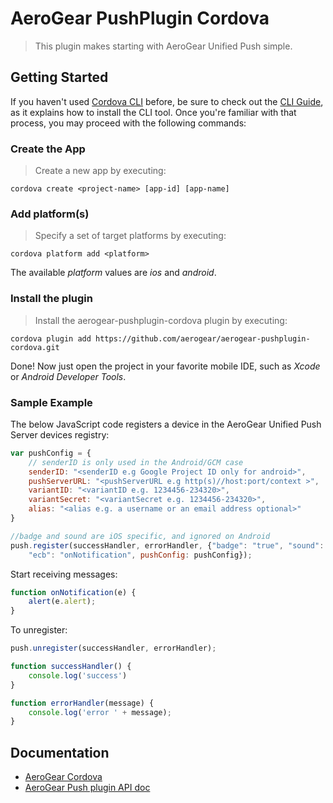 # AeroGear PushPlugin Cordova
> This plugin makes starting with AeroGear Unified Push simple.

## Getting Started 
If you haven't used [Cordova CLI](https://github.com/apache/cordova-cli) before, be sure to check out the [CLI Guide](http://cordova.apache.org/docs/en/3.0.0/guide_cli_index.md.html), as it explains how to install the CLI tool. Once you're familiar with that process, you may proceed with the following commands:

### Create the App
> Create a new app by executing:

    cordova create <project-name> [app-id] [app-name]

### Add platform(s)
> Specify a set of target platforms by executing:

    cordova platform add <platform>

The available _platform_ values are _ios_ and _android_.

### Install the plugin
> Install the aerogear-pushplugin-cordova plugin by executing:

    cordova plugin add https://github.com/aerogear/aerogear-pushplugin-cordova.git

Done! Now just open the project in your favorite mobile IDE, such as _Xcode_ or _Android Developer Tools_.

### Sample Example
The below JavaScript code registers a device in the AeroGear Unified Push Server devices registry:

```js
var pushConfig = {
    // senderID is only used in the Android/GCM case
    senderID: "<senderID e.g Google Project ID only for android>",
    pushServerURL: "<pushServerURL e.g http(s)//host:port/context >",
    variantID: "<variantID e.g. 1234456-234320>",
    variantSecret: "<variantSecret e.g. 1234456-234320>",
    alias: "<alias e.g. a username or an email address optional>"
}

//badge and sound are iOS specific, and ignored on Android
push.register(successHandler, errorHandler, {"badge": "true", "sound": "true",
    "ecb": "onNotification", pushConfig: pushConfig});
```


Start receiving messages:

```js
function onNotification(e) {
    alert(e.alert);
}
```

To unregister:

```js
push.unregister(successHandler, errorHandler);

function successHandler() {
    console.log('success')
}

function errorHandler(message) {
    console.log('error ' + message);
}

```

## Documentation
* [AeroGear Cordova](http://aerogear.org/cordova/)
* [AeroGear Push plugin API doc](http://staging.aerogear.org/docs/specs/aerogear-cordova/index.html)
